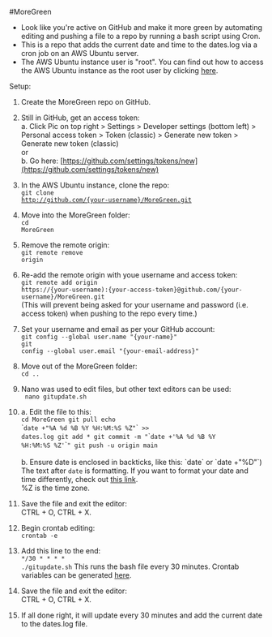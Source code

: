 #MoreGreen
* Look like you're active on GitHub and make it more green by automating editing and pushing a file to a repo by running a bash script using Cron.   
* This is a repo that adds the current date and time to the dates.log via a cron job on an AWS Ubuntu server.
* The AWS Ubuntu instance user is "root". You can find out how to access the AWS Ubuntu instance as the root user by clicking [here](https://tecadmin.net/how-to-enable-ssh-as-root-on-aws-ubuntu-instance/).

Setup:
1. Create the MoreGreen repo on GitHub.

2. Still in GitHub, get an access token:<br>
  a. Click Pic on top right > Settings > Developer settings (bottom left) > Personal access token > Token (classic) > Generate new token > Generate new token (classic)<br>
  or<br>
  b. Go here: [https://github.com/settings/tokens/new](https://github.com/settings/tokens/new)
  
3. In the AWS Ubuntu instance, clone the repo:<br>
  <code>git clone http://github.com/{your-username}/MoreGreen.git</code>
  
4. Move into the MoreGreen folder:<br> 
  <code>cd MoreGreen</code>
  
5. Remove the remote origin:<br>
  <code>git remote remove origin</code>
  
6. Re-add the remote origin with youe username and access token:<br>
  <code>git remote add origin https://{your-username):{your-access-token}@github.com/{your-username}/MoreGreen.git</code><br>
  (This will prevent being asked for your username and password (i.e. access token) when pushing to the repo every time.)
  
7. Set your username and email as per your GitHub account:<br>
  <code>git config --global user.name "{your-name}"</code><br>
  <code>git config --global user.email "{your-email-address}"</code>
 
8. Move out of the MoreGreen folder:<br>
  <code>cd .. </code>
  
9. Nano was used to edit files, but other text editors can be used:<br>
  <code> nano gitupdate.sh</code>
  
10. a. Edit the file to this:<br>
    <code>cd MoreGreen
          git pull
          echo </code>\`<code>date +"%A %d %B %Y %H:%M:%S %Z"</code>\`<code> >> dates.log
          git add *
          git commit -m "</code>\`<code>date +'%A %d %B %Y %H:%M:%S %Z'</code>\`<code>"
          git push -u origin main</code><br><br>
    b. Ensure date is enclosed in backticks, like this: \`date\` or \`date +"%D"\`)<br>
        The text after <code>date</code> is formatting. If you want to format your date and time differently, check out [this link](https://phoenixnap.com/kb/linux-date-command).<br>
        %Z is the time zone.
  
11. Save the file and exit the editor:<br>
  CTRL + O, CTRL + X.
  
12. Begin crontab editing:<br>
  <code>crontab -e</code>
  
13. Add this line to the end:<br>
  <code>*/30 * * * * ./gitupdate.sh</code>
  This runs the bash file every 30 minutes. Crontab variables can be generated [here](https://crontab.guru/).
  
14. Save the file and exit the editor:<br>
  CTRL + O, CTRL + X.
  
15. If all done right, it will update every 30 minutes and add the current date to the dates.log file. 
